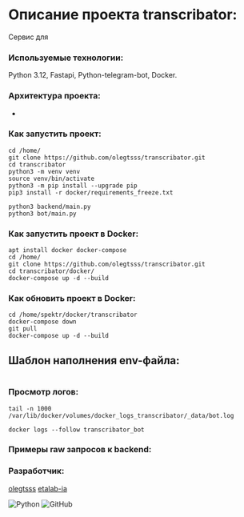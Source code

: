 # Описание проекта transcribator:
Сервис для

### Используемые технологии:

Python 3.12, Fastapi, Python-telegram-bot, Docker.

### Архитектура проекта:

- 

### Как запустить проект:

```
cd /home/
git clone https://github.com/olegtsss/transcribator.git
cd transcribator
python3 -m venv venv
source venv/bin/activate
python3 -m pip install --upgrade pip
pip3 install -r docker/requirements_freeze.txt

python3 backend/main.py
python3 bot/main.py
```

### Как запустить проект в Docker:

```
apt install docker docker-compose
cd /home/
git clone https://github.com/olegtsss/transcribator.git
cd transcribator/docker/
docker-compose up -d --build
```


### Как обновить проект в Docker:

```
cd /home/spektr/docker/transcribator
docker-compose down
git pull
docker-compose up -d --build
```

## Шаблон наполнения env-файла:

```

```

### Просмотр логов:

```
tail -n 1000 /var/lib/docker/volumes/docker_logs_transcribator/_data/bot.log

docker logs --follow transcribator_bot
```

### Примеры raw запросов к backend:


### Разработчик:
[olegtsss](https://github.com/olegtsss)
[etalab-ia](https://github.com/etalab-ia/faster-whisper-server)

![Python](https://img.shields.io/badge/python-3670A0?style=for-the-badge&logo=python&logoColor=ffdd54)
![GitHub](https://img.shields.io/badge/github-%23121011.svg?style=for-the-badge&logo=github&logoColor=whte)
